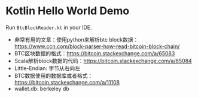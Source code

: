 Kotlin Hello World Demo
=======================

Run `BtcBlockReader.kt` in your IDE.

- 非常有用的文章：使用python来解析btc block数据： <https://www.ccn.com/block-parser-how-read-bitcoin-block-chain/>
- BTC区块数据的格式：<https://bitcoin.stackexchange.com/a/65083>
- Scala解析block数据的代码：<https://bitcoin.stackexchange.com/a/65084>
- Little-Endian: 字节从右向左
- BTC数据使用的数据库或者格式：<https://bitcoin.stackexchange.com/a/11108>
- wallet.db:  berkeley db